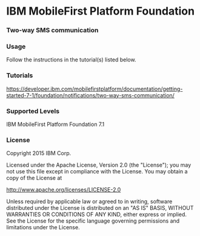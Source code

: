 IBM MobileFirst Platform Foundation
===
### Two-way SMS communication


### Usage
Follow the instructions in the tutorial(s) listed below.

### Tutorials
https://developer.ibm.com/mobilefirstplatform/documentation/getting-started-7-1/foundation/notifications/two-way-sms-communication/

### Supported Levels
IBM MobileFirst Platform Foundation 7.1

### License
Copyright 2015 IBM Corp.

Licensed under the Apache License, Version 2.0 (the "License");
you may not use this file except in compliance with the License.
You may obtain a copy of the License at

http://www.apache.org/licenses/LICENSE-2.0

Unless required by applicable law or agreed to in writing, software
distributed under the License is distributed on an "AS IS" BASIS,
WITHOUT WARRANTIES OR CONDITIONS OF ANY KIND, either express or implied.
See the License for the specific language governing permissions and
limitations under the License.
